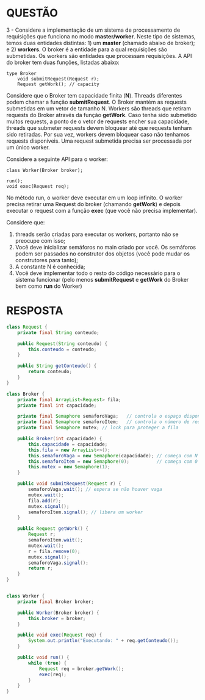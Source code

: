 # QUESTÃO
3 - Considere a implementação de um sistema de processamento de requisições que funciona
no modo **master/worker**. Neste tipo de sistemas, temos duas entidades distintas: 1) um
**master** (chamado abaixo de broker); e 2) **workers**. O broker é a entidade para a qual
requisições são submetidas. Os workers são entidades que processam requisições. A API do
broker tem duas funções, listadas abaixo:

    type Broker
        void submitRequest(Request r);
        Request getWork(); // capacity

Considere que o Broker tem capacidade finita (**N**). Threads diferentes podem chamar a função
**submitRequest**. O Broker mantém as requests submetidas em um vetor de tamanho N. Workers
são threads que retiram requests do Broker através da função **getWork**. Caso tenha sido
submetido muitos requests, a ponto de o vetor de requests encher sua capacidade, threads
que submeter requests devem bloquear até que requests tenham sido retiradas. Por sua
vez, workers devem bloquear caso não tenhamos requests disponíveis. Uma request
submetida precisa ser processada por um único worker.

Considere a seguinte API para o worker:

    class Worker(Broker broker);

    run();
    void exec(Request req);

No método run, o worker deve executar em um loop infinito. O worker precisa retirar uma
Request do broker (chamando **getWork**) e depois executar o request com a função **exec**
(que você não precisa implementar).

Considere que:
1. threads serão criadas para executar os workers, portanto não se preocupe com isso;
2. Você deve inicializar semáforos no main criado por você. Os semáforos podem
   ser passados no construtor dos objetos (você pode mudar os construtores
   para tanto);
3. A constante N é conhecida;
4. Você deve implementar todo o resto do código necessário para o sistema
   funcionar (pelo menos **submitRequest** e **getWork** do Broker bem como **run**
   do Worker)


# RESPOSTA

```java
class Request {
    private final String conteudo;

    public Request(String conteudo) {
        this.conteudo = conteudo;
    }

    public String getConteudo() {
        return conteudo;
    }
}

class Broker {
    private final ArrayList<Request> fila;
    private final int capacidade;

    private final Semaphore semaforoVaga;   // controla o espaço disponível
    private final Semaphore semaforoItem;   // controla o número de requests disponíveis
    private final Semaphore mutex; // lock para proteger a fila

    public Broker(int capacidade) {
        this.capacidade = capacidade;
        this.fila = new ArrayList<>();
        this.semaforoVaga = new Semaphore(capacidade); // começa com N vagas
        this.semaforoItem = new Semaphore(0);          // começa com 0 requests
        this.mutex = new Semaphore(1);
    }

    public void submitRequest(Request r) {
        semaforoVaga.wait(); // espera se não houver vaga
        mutex.wait();
        fila.add(r);
        mutex.signal();
        semaforoItem.signal(); // libera um worker
    }

    public Request getWork() {
        Request r;
        semaforoItem.wait();
        mutex.wait();
        r = fila.remove(0);
        mutex.signal();
        semaforoVaga.signal();
        return r;
    }
}


class Worker {
    private final Broker broker;

    public Worker(Broker broker) {
        this.broker = broker;
    }

    public void exec(Request req) {
        System.out.println("Executando: " + req.getConteudo());
    }

    public void run() {
        while (true) {
            Request req = broker.getWork();
            exec(req);
        }
    }
}

```
